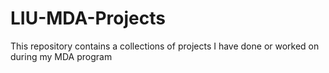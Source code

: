 # LIU-MDA-Projects
This repository contains a collections of projects I have done or worked on during my MDA program
